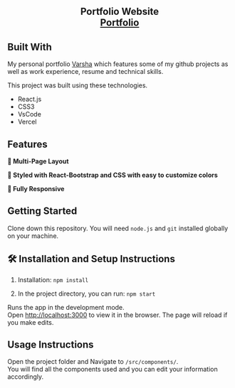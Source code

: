 <h2 align="center">
  Portfolio Website<br/>
  <a href="https://varsha-dhanotiya.vercel.app/" " target="_blank">Portfolio</a>
</h2>


## Built With

My personal portfolio <a href="https://varsha-dhanotiya.vercel.app/" target="_blank">Varsha</a> which features some of my github projects as well as work experience, resume and technical skills.<br/>

This project was built using these technologies.

- React.js
- CSS3
- VsCode
- Vercel

## Features

**📖 Multi-Page Layout**

**🎨 Styled with React-Bootstrap and CSS with easy to customize colors**

**📱 Fully Responsive**

## Getting Started

Clone down this repository. You will need `node.js` and `git` installed globally on your machine.

## 🛠 Installation and Setup Instructions

1. Installation: `npm install`

2. In the project directory, you can run: `npm start`

Runs the app in the development mode.\
Open [http://localhost:3000](http://localhost:3000) to view it in the browser.
The page will reload if you make edits.

## Usage Instructions

Open the project folder and Navigate to `/src/components/`. <br/>
You will find all the components used and you can edit your information accordingly.
